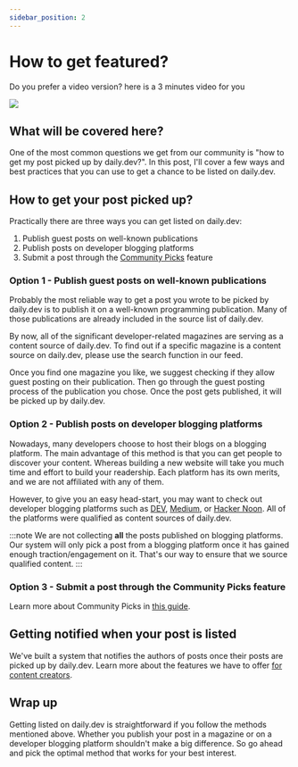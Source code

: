 ```yaml
---
sidebar_position: 2
---
```


# How to get featured?

Do you prefer a video version? here is a 3 minutes video for you

[![](https://daily-now-res.cloudinary.com/image/upload/v1647589793/docs/how-to-get-featured-youtube.png)](https://youtu.be/sRwoLWDIYCI)


## What will be covered here?

One of the most common questions we get from our community is "how to get my post picked up by daily.dev?". In this post, I'll cover a few ways and best practices that you can use to get a chance to be listed on daily.dev.

## How to get your post picked up?

Practically there are three ways you can get listed on daily.dev:

1. Publish guest posts on well-known publications
2. Publish posts on developer blogging platforms
3. Submit a post through the [Community Picks](../key-features/community-picks.md) feature

### Option 1 - Publish guest posts on well-known publications

Probably the most reliable way to get a post you wrote to be picked by daily.dev is to publish it on a well-known programming publication. Many of those publications are already included in the source list of daily.dev. 

By now, all of the significant developer-related magazines are serving as a content source of daily.dev. To find out if a specific magazine is a content source on daily.dev, please use the search function in our feed. 

Once you find one magazine you like, we suggest checking if they allow guest posting on their publication. Then go through the guest posting process of the publication you chose. Once the post gets published, it will be picked up by daily.dev.

### Option 2 - Publish posts on developer blogging platforms

Nowadays, many developers choose to host their blogs on a blogging platform. The main advantage of this method is that you can get people to discover your content. Whereas building a new website will take you much time and effort to build your readership. Each platform has its own merits, and we are not affiliated with any of them.

However, to give you an easy head-start, you may want to check out developer blogging platforms such as [DEV](https://dev.to/), [Medium](https://medium.com/), or [Hacker Noon](https://hackernoon.com/). All of the platforms were qualified as content sources of daily.dev. 

:::note
We are not collecting **all** the posts published on blogging platforms. Our system will only pick a post from a blogging platform once it has gained enough traction/engagement on it. That's our way to ensure that we source qualified content.
:::

### Option 3 - Submit a post through the Community Picks feature

Learn more about Community Picks in [this guide](../key-features/community-picks.md). 

## Getting notified when your post is listed

We've built a system that notifies the authors of posts once their posts are picked up by daily.dev. Learn more about the features we have to offer [for content creators](https://daily.dev/blog/claiming-ownership-on-an-post-you-wrote).

## Wrap up

Getting listed on daily.dev is straightforward if you follow the methods mentioned above. Whether you publish your post in a magazine or on a developer blogging platform shouldn't make a big difference. So go ahead and pick the optimal method that works for your best interest.
